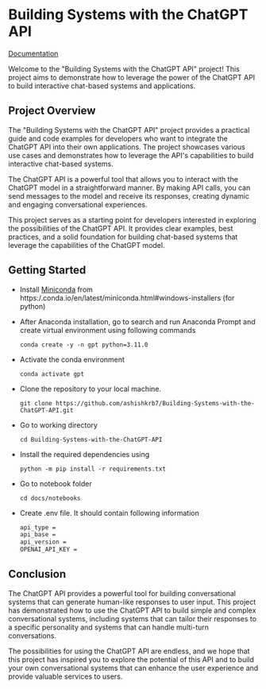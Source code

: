 # Building Systems with the ChatGPT API

[Documentation](https://ashishkrb7.github.io/Building-Systems-with-the-ChatGPT-API/)

Welcome to the "Building Systems with the ChatGPT API" project! This project aims to demonstrate how to leverage the power of the ChatGPT API to build interactive chat-based systems and applications.

## Project Overview

The "Building Systems with the ChatGPT API" project provides a practical guide and code examples for developers who want to integrate the ChatGPT API into their own applications. The project showcases various use cases and demonstrates how to leverage the API's capabilities to build interactive chat-based systems.

The ChatGPT API is a powerful tool that allows you to interact with the ChatGPT model in a straightforward manner. By making API calls, you can send messages to the model and receive its responses, creating dynamic and engaging conversational experiences.

This project serves as a starting point for developers interested in exploring the possibilities of the ChatGPT API. It provides clear examples, best practices, and a solid foundation for building chat-based systems that leverage the capabilities of the ChatGPT model.

## Getting Started

- Install [Miniconda](https://repo.anaconda.com/miniconda/Miniconda3-py310_23.3.1-0-Windows-x86_64.exe) from https:/.conda.io/en/latest/miniconda.html#windows-installers (for python)

- After Anaconda installation, go to search and run Anaconda Prompt and create virtual environment using following commands

    `conda create -y -n gpt python=3.11.0`

- Activate the conda environment

    `conda activate gpt`
    
- Clone the repository to your local machine. 

    `git clone https://github.com/ashishkrb7/Building-Systems-with-the-ChatGPT-API.git` 

- Go to working directory

    `cd Building-Systems-with-the-ChatGPT-API`

- Install the required dependencies using 

    `python -m pip install -r requirements.txt`

- Go to notebook folder

    `cd docs/notebooks`

- Create .env file. It should contain following information

    ```txt
    api_type = 
    api_base = 
    api_version = 
    OPENAI_API_KEY = 
    ```

## Conclusion
 
The ChatGPT API provides a powerful tool for building conversational systems that can generate human-like responses to user input. This project has demonstrated how to use the ChatGPT API to build simple and complex conversational systems, including systems that can tailor their responses to a specific personality and systems that can handle multi-turn conversations.

The possibilities for using the ChatGPT API are endless, and we hope that this project has inspired you to explore the potential of this API and to build your own conversational systems that can enhance the user experience and provide valuable services to users.
